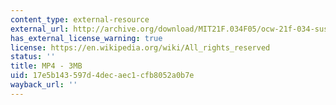 ```yaml
---
content_type: external-resource
external_url: http://archive.org/download/MIT21F.034F05/ocw-21f-034-susan-intro-how-to-220k.mp4
has_external_license_warning: true
license: https://en.wikipedia.org/wiki/All_rights_reserved
status: ''
title: MP4 - 3MB
uid: 17e5b143-597d-4dec-aec1-cfb8052a0b7e
wayback_url: ''
---
```

